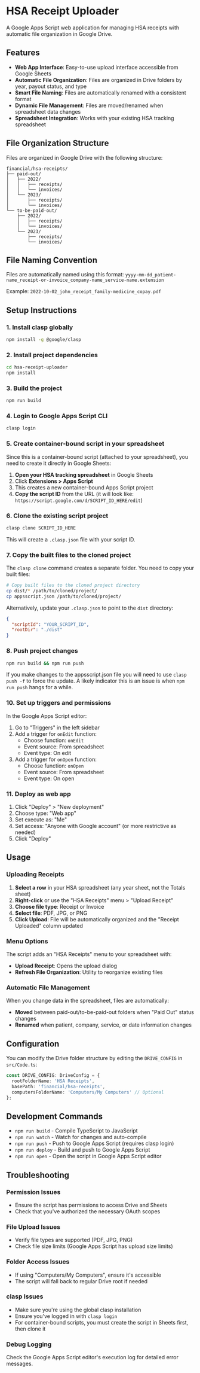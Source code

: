 # HSA Receipt Uploader

A Google Apps Script web application for managing HSA receipts with automatic file organization in Google Drive.

## Features

- **Web App Interface**: Easy-to-use upload interface accessible from Google Sheets
- **Automatic File Organization**: Files are organized in Drive folders by year, payout status, and type
- **Smart File Naming**: Files are automatically renamed with a consistent format
- **Dynamic File Management**: Files are moved/renamed when spreadsheet data changes
- **Spreadsheet Integration**: Works with your existing HSA tracking spreadsheet

## File Organization Structure

Files are organized in Google Drive with the following structure:
```
financial/hsa-receipts/
├── paid-out/
│   ├── 2022/
│   │   ├── receipts/
│   │   └── invoices/
│   └── 2023/
│       ├── receipts/
│       └── invoices/
└── to-be-paid-out/
    ├── 2022/
    │   ├── receipts/
    │   └── invoices/
    └── 2023/
        ├── receipts/
        └── invoices/
```

## File Naming Convention

Files are automatically named using this format:
`yyyy-mm-dd_patient-name_receipt-or-invoice_company-name_service-name.extension`

Example: `2022-10-02_john_receipt_family-medicine_copay.pdf`

## Setup Instructions

### 1. Install clasp globally
```bash
npm install -g @google/clasp
```

### 2. Install project dependencies
```bash
cd hsa-receipt-uploader
npm install
```

### 3. Build the project
```bash
npm run build
```

### 4. Login to Google Apps Script CLI
```bash
clasp login
```

### 5. Create container-bound script in your spreadsheet

Since this is a container-bound script (attached to your spreadsheet), you need to create it directly in Google Sheets:

1. **Open your HSA tracking spreadsheet** in Google Sheets
2. Click **Extensions > Apps Script**
3. This creates a new container-bound Apps Script project
4. **Copy the script ID** from the URL (it will look like: `https://script.google.com/d/SCRIPT_ID_HERE/edit`)

### 6. Clone the existing script project
```bash
clasp clone SCRIPT_ID_HERE
```

This will create a `.clasp.json` file with your script ID.

### 7. Copy the built files to the cloned project

The `clasp clone` command creates a separate folder. You need to copy your built files:

```bash
# Copy built files to the cloned project directory
cp dist/* /path/to/cloned/project/
cp appsscript.json /path/to/cloned/project/
```

Alternatively, update your `.clasp.json` to point to the `dist` directory:
```json
{
  "scriptId": "YOUR_SCRIPT_ID",
  "rootDir": "./dist"
}
```

### 8. Push project changes
```bash
npm run build && npm run push
```
If you make changes to the appsscript.json file you will need to use `clasp push -f` to force the update. A likely indicator this is an issue is when `npm run push` hangs for a while.

### 10. Set up triggers and permissions

In the Google Apps Script editor:
1. Go to "Triggers" in the left sidebar
2. Add a trigger for `onEdit` function:
   - Choose function: `onEdit`
   - Event source: From spreadsheet
   - Event type: On edit
3. Add a trigger for `onOpen` function:
   - Choose function: `onOpen`
   - Event source: From spreadsheet
   - Event type: On open

### 11. Deploy as web app

1. Click "Deploy" > "New deployment"
2. Choose type: "Web app"
3. Set execute as: "Me"
4. Set access: "Anyone with Google account" (or more restrictive as needed)
5. Click "Deploy"

## Usage

### Uploading Receipts

1. **Select a row** in your HSA spreadsheet (any year sheet, not the Totals sheet)
2. **Right-click** or use the "HSA Receipts" menu > "Upload Receipt"
3. **Choose file type**: Receipt or Invoice
4. **Select file**: PDF, JPG, or PNG
5. **Click Upload**: File will be automatically organized and the "Receipt Uploaded" column updated

### Menu Options

The script adds an "HSA Receipts" menu to your spreadsheet with:
- **Upload Receipt**: Opens the upload dialog
- **Refresh File Organization**: Utility to reorganize existing files

### Automatic File Management

When you change data in the spreadsheet, files are automatically:
- **Moved** between paid-out/to-be-paid-out folders when "Paid Out" status changes
- **Renamed** when patient, company, service, or date information changes

## Configuration

You can modify the Drive folder structure by editing the `DRIVE_CONFIG` in `src/Code.ts`:

```typescript
const DRIVE_CONFIG: DriveConfig = {
  rootFolderName: 'HSA Receipts',
  basePath: 'financial/hsa-receipts',
  computersFolderName: 'Computers/My Computers' // Optional
};
```

## Development Commands

- `npm run build` - Compile TypeScript to JavaScript
- `npm run watch` - Watch for changes and auto-compile
- `npm run push` - Push to Google Apps Script (requires clasp login)
- `npm run deploy` - Build and push to Google Apps Script
- `npm run open` - Open the script in Google Apps Script editor

## Troubleshooting

### Permission Issues
- Ensure the script has permissions to access Drive and Sheets
- Check that you've authorized the necessary OAuth scopes

### File Upload Issues
- Verify file types are supported (PDF, JPG, PNG)
- Check file size limits (Google Apps Script has upload size limits)

### Folder Access Issues
- If using "Computers/My Computers", ensure it's accessible
- The script will fall back to regular Drive root if needed

### clasp Issues
- Make sure you're using the global clasp installation
- Ensure you've logged in with `clasp login`
- For container-bound scripts, you must create the script in Sheets first, then clone it

### Debug Logging
Check the Google Apps Script editor's execution log for detailed error messages.